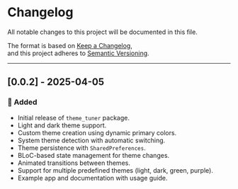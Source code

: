 # Changelog

All notable changes to this project will be documented in this file.

The format is based on [Keep a Changelog](https://keepachangelog.com/en/1.0.0/),  
and this project adheres to [Semantic Versioning](https://semver.org/spec/v2.0.0.html).

---

## [0.0.2] - 2025-04-05

### 🎉 Added
- Initial release of `theme_tuner` package.
- Light and dark theme support.
- Custom theme creation using dynamic primary colors.
- System theme detection with automatic switching.
- Theme persistence with `SharedPreferences`.
- BLoC-based state management for theme changes.
- Animated transitions between themes.
- Support for multiple predefined themes (light, dark, green, purple).
- Example app and documentation with usage guide.

